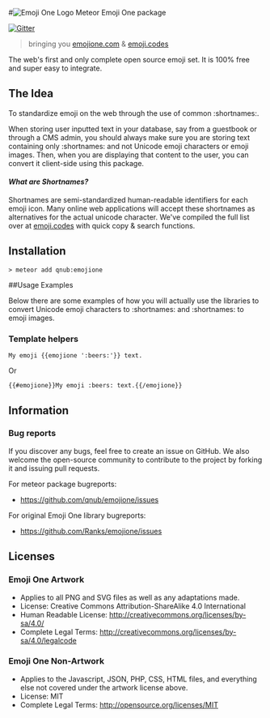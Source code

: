 #![Emoji One Logo](http://git.emojione.com/assets/png/1F40C.png) Meteor Emoji One package

[![Gitter](https://badges.gitter.im/Join%20Chat.svg)](https://gitter.im/qnub/emojione?utm_source=badge&utm_medium=badge&utm_campaign=pr-badge&utm_content=badge)
> bringing you [emojione.com](http://emojione.com/) & [emoji.codes](http://emoji.codes/)

The web's first and only complete open source emoji set. It is 100% free and super easy to integrate.


## The Idea

To standardize emoji on the web through the use of common :shortnames:.

When storing user inputted text in your database, say from a guestbook or through a CMS admin, you should always make sure you are storing text containing only :shortnames: and not Unicode emoji characters or emoji images. Then, when you are displaying that content to the user, you can convert it client-side using this package.


#### _What are Shortnames?_

 Shortnames are semi-standardized human-readable identifiers for each emoji icon. Many online web applications will accept these shortnames as alternatives for the actual unicode character. We've compiled the full list over at [emoji.codes](http://emoji.codes/) with quick copy & search functions.


## Installation

```
> meteor add qnub:emojione
```


##Usage Examples

Below there are some examples of how you will actually use the libraries to convert Unicode emoji characters to :shortnames: and :shortnames: to emoji images.

### Template helpers

    My emoji {{emojione ':beers:'}} text.

Or

    {{#emojione}}My emoji :beers: text.{{/emojione}}

## Information

### Bug reports

If you discover any bugs, feel free to create an issue on GitHub. We also welcome the open-source community to contribute to the project by forking it and issuing pull requests.

For meteor package bugreports:

 *  https://github.com/qnub/emojione/issues

For original Emoji One library bugreports:

 *  https://github.com/Ranks/emojione/issues

## Licenses

### Emoji One Artwork

*  Applies to all PNG and SVG files as well as any adaptations made.
*  License: Creative Commons Attribution-ShareAlike 4.0 International
*  Human Readable License: http://creativecommons.org/licenses/by-sa/4.0/
*  Complete Legal Terms: http://creativecommons.org/licenses/by-sa/4.0/legalcode


### Emoji One Non-Artwork

*  Applies to the Javascript, JSON, PHP, CSS, HTML files, and everything else not covered under the artwork license above.
*  License: MIT
*  Complete Legal Terms: http://opensource.org/licenses/MIT
